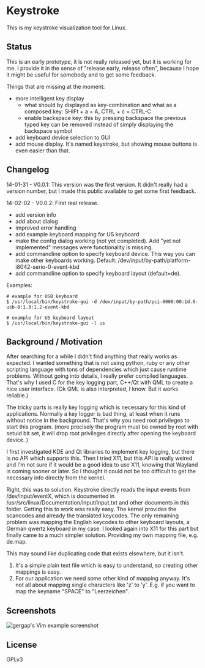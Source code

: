 Keystroke
=========

This is my keystroke visualization tool for Linux.

Status
------

This is an early prototype, it is not really released yet, but it is working for
me.
I provide it in the sense of "release early, release often", because I hope it
might be useful for somebody and to get some feedback.

Things that are missing at the moment:

* more intelligent key display
    * what should by displayed as key-combination and what as a composed key: SHIFt + a = A, CTRL  + c = CTRL-C
    * enable backspace key: this by pressing backspace the previous typed key can be removed
      instead of simply displaying the backspace symbol
* add keyboard device selection to GUI
* add mouse display. It's named keystroke, but showing mouse buttons is even
  easier than that.

Changelog
---------

14-01-31 - V0.0.1: This version was the first version. It didn't really had a version number, but I made this
    public available to get some first feedback.

14-02-02 - V0.0.2: First real release.

* add version info
* add about dialog
* improved error handling
* add example keyboard mapping for US keyboard
* make the config dialog working (not yet completed). Add "yet not implemented" messages were functionality is
  missing.
* add commandline option to specify keyboard device. This way you can make other keyboards working.
  Default: /dev/input/by-path/platform-i8042-serio-0-event-kbd
* add commandline option to specify keyboard layout (default=de).



Examples:

    # example for USB keyboard
    $ /usr/local/bin/keystroke-gui -d /dev/input/by-path/pci-0000:00:1d.0-usb-0:1.3:1.2-event-kbd

    # example for US keyboard layout
    $ /usr/local/bin/keystroke-gui -l us

Background / Motivation
-----------------------

After searching for a while I didn't find anything that
really works as expected. I wanted something that is not using python, ruby or
any other scripting language with tons of dependencies which just cause runtime
problems. Without going into details, I really prefer compiled languages.
That's why I used C for the key logging part, C++/Qt with QML
to create a nice user interface. (Ok QML is also interpreted, I know. But it works reliable.)

The tricky parts is really key logging which is necessary for this kind of
applications. Normally a key logger is bad thing, at least when it runs without
notice in the background. That's why you need root privileges to start this
program. (more precisely the program must be owned by root with setuid bit set,
it will drop root privileges directly after opening the keyboard device. )

I first investigated KDE and Qt libraries to implement key logging, but there is
no API which supports this. Then I tried X11, but this API is really weired and
I'm not sure if it would be a good idea to use X11, knowing that Wayland is
coming sooner or later. So I thought it could not be too difficult to get the
necessary info directly from the kernel.

Right, this was to solution. Keystroke directly reads the input events from
/dev/input/eventX, which is documented in /usr/src/linux/Documentation/input/input.txt
and other documents in this folder.
Getting this to work was really easy. The kernel provides the scancodes and
already the translated keycodes. The only remaining problem was mapping the
English keycodes to other keyboard layouts, a German qwertz keyboard in my case.
I looked again into X11 for this part but finally came to a much simpler solution.
Providing my own mapping file, e.g. de.map.

This may sound like duplicating code that exists elsewhere, but it isn't.

1. It's a simple plain text file which is easy to understand, so creating other
mappings is easy.
2. For our application we need some other kind of mapping anyway. It's not all
about mapping single characters like 'z' to 'y'.
E.g. if you want to map the keyname "SPACE" to "Leerzeichen".


Screenshots
-----------
![gergap's Vim example screenshot][screenshot]


License
-------

GPLv3

[screenshot]: https://raw.github.com/gergap/keystroke/master/screenshot.png

